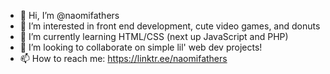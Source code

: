 - 👋 Hi, I’m @naomifathers
- 👀 I’m interested in front end development, cute video games, and donuts
- 🌱 I’m currently learning HTML/CSS (next up JavaScript and PHP)
- 💞️ I’m looking to collaborate on simple lil' web dev projects!
- 📫 How to reach me: https://linktr.ee/naomifathers

<!---
naomifathers/naomifathers is a ✨ special ✨ repository because its `README.md` (this file) appears on your GitHub profile.
You can click the Preview link to take a look at your changes.
--->
